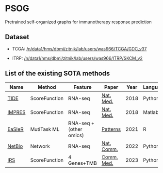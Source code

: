 # PSOG
Pretrained self-organized graphs for immunotherapy response prediction



## Dataset  
  * TCGA: [/n/data1/hms/dbmi/zitnik/lab/users/was966/TCGA/GDC_v37](https://o2portal.rc.hms.harvard.edu/pun/sys/dashboard/files/fs//n/data1/hms/dbmi/zitnik/lab/users/was966/TCGA/)


  * ITRP: [/n/data1/hms/dbmi/zitnik/lab/users/was966/ITRP/SKCM_v2](https://o2portal.rc.hms.harvard.edu/pun/sys/dashboard/files/fs//n/data1/hms/dbmi/zitnik/lab/users/was966/ITRP/SKCM_v2
)



## List of the existing SOTA methods

Name | Method| Feature | Paper | Year | Language
--- | --- |-- |-- |--- |--
[TIDE](https://github.com/liulab-dfci/TIDEpy) | ScoreFunction | RNA-seq |[Nat. Med.](https://www.nature.com/articles/s41591-018-0136-1) | 2018 |Python
[IMPRES](https://github.com/noamaus/IMPRES-codes) | ScoreFunction |RNA-seq| [Nat. Med.](https://github.com/noamaus/IMPRES-codes) | 2018 | Matlab
[EaSIeR](https://github.com/olapuentesantana/easier_manuscript/tree/main) | MutiTask ML |RNA-seq + (other omics)|[Patterns](https://www.nature.com/articles/s41591-018-0136-1) | 2021 | R
[NetBio](https://github.com/SBIlab/NetBio) | Network |RNA-seq |[Nat. Comm.](https://www.nature.com/articles/s41591-018-0136-1) | 2022 |Python
|[IRS](https://github.com/StrataOncology/immune-response-score/tree/main)|ScoreFunction|4 Genes+TMB | [Comm. Med.](https://www.nature.com/articles/s43856-023-00243-7)|2023|Python
